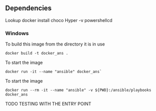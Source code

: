 ## Dependencies

Lookup docker install choco
Hyper -v powershellcd 

### Windows 


To build this image from the directory it is in use

```
docker build -t docker_ans .
```

To start the image

```
docker run -it --name "ansible" docker_ans`
```

To start the image

```
docker run --rm -it --name "ansible" -v ${PWD}:/ansible/playbooks docker_ans
```


TODO TESTING WITH THE ENTRY POINT